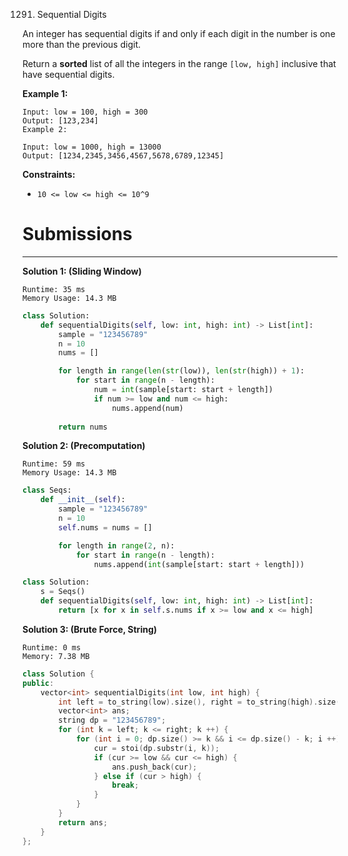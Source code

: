 1291. Sequential Digits

An integer has sequential digits if and only if each digit in the number is one more than the previous digit.

Return a **sorted** list of all the integers in the range `[low, high]` inclusive that have sequential digits.

 

**Example 1:**
```
Input: low = 100, high = 300
Output: [123,234]
Example 2:

Input: low = 1000, high = 13000
Output: [1234,2345,3456,4567,5678,6789,12345]
```

**Constraints:**

* `10 <= low <= high <= 10^9`

# Submissions
---
**Solution 1: (Sliding Window)**
```
Runtime: 35 ms
Memory Usage: 14.3 MB
```
```python
class Solution:
    def sequentialDigits(self, low: int, high: int) -> List[int]:
        sample = "123456789"
        n = 10
        nums = []

        for length in range(len(str(low)), len(str(high)) + 1):
            for start in range(n - length):
                num = int(sample[start: start + length])
                if num >= low and num <= high:
                    nums.append(num)
        
        return nums
```

**Solution 2: (Precomputation)**
```
Runtime: 59 ms
Memory Usage: 14.3 MB
```
```python
class Seqs:
    def __init__(self):
        sample = "123456789"
        n = 10
        self.nums = nums = []

        for length in range(2, n):
            for start in range(n - length):
                nums.append(int(sample[start: start + length]))

class Solution:
    s = Seqs()
    def sequentialDigits(self, low: int, high: int) -> List[int]:
        return [x for x in self.s.nums if x >= low and x <= high]
```

**Solution 3: (Brute Force, String)**
```
Runtime: 0 ms
Memory: 7.38 MB
```
```c++
class Solution {
public:
    vector<int> sequentialDigits(int low, int high) {
        int left = to_string(low).size(), right = to_string(high).size(), cur;
        vector<int> ans;
        string dp = "123456789";
        for (int k = left; k <= right; k ++) {
            for (int i = 0; dp.size() >= k && i <= dp.size() - k; i ++) {
                cur = stoi(dp.substr(i, k));
                if (cur >= low && cur <= high) {
                    ans.push_back(cur);
                } else if (cur > high) {
                    break;
                }
            }
        }
        return ans;
    }
};
```
